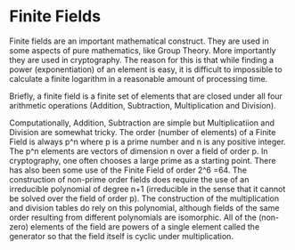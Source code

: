 # Finite Fields

Finite fields are an important mathematical construct.  They are used in some aspects of pure mathematics, like Group Theory.  More importantly they are used in cryptography.  The reason for this is that while finding a power (exponentiation) of an element is easy, it is difficult to impossible to calculate a finite logarithm in a reasonable amount of processing time.

Briefly, a finite field is a finite set of elements that are closed under all four arithmetic operations (Addition, Subtraction, Multiplication and Division).  

Computationally, Addition, Subtraction are simple but Multiplicatiion and Division are somewhat tricky.  The order (number of elements) of a Finite Field is always p^n where p is a prime number and n is any positive integer.  The p^n elements are vectors of dimension n over a field of order p.  In cryptography, one often chooses a large prime as a starting point.  There has also been some use of the Finite Field of order 2^6 =64.  The construction of non-prime order fields does require the use of an irreducible polynomial of degree n+1 (irreducible in the sense that it cannot be solved over the field of order p).  The construction of the multiplication and division tables do rely on this polynomial, although fields of the same order resulting from different polynomials are isomorphic.  All of the (non-zero) elements of the field are powers of a single element called the generator so that the field itself is cyclic under multiplication.


